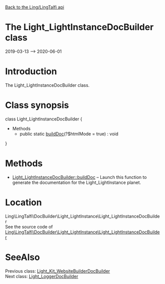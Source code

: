 [Back to the Ling/LingTalfi api](https://github.com/lingtalfi/LingTalfi/blob/master/doc/api/Ling/LingTalfi.md)



The Light_LightInstanceDocBuilder class
================
2019-03-13 --> 2020-06-01






Introduction
============

The Light_LightInstanceDocBuilder class.



Class synopsis
==============


class <span class="pl-k">Light_LightInstanceDocBuilder</span>  {

- Methods
    - public static [buildDoc](https://github.com/lingtalfi/LingTalfi/blob/master/doc/api/Ling/LingTalfi/DocBuilder/Light_LightInstance/Light_LightInstanceDocBuilder/buildDoc.md)(?$htmlMode = true) : void

}






Methods
==============

- [Light_LightInstanceDocBuilder::buildDoc](https://github.com/lingtalfi/LingTalfi/blob/master/doc/api/Ling/LingTalfi/DocBuilder/Light_LightInstance/Light_LightInstanceDocBuilder/buildDoc.md) &ndash; Launch this function to generate the documentation for the Light_LightInstance planet.





Location
=============
Ling\LingTalfi\DocBuilder\Light_LightInstance\Light_LightInstanceDocBuilder<br>
See the source code of [Ling\LingTalfi\DocBuilder\Light_LightInstance\Light_LightInstanceDocBuilder](https://github.com/lingtalfi/LingTalfi/blob/master/DocBuilder/Light_LightInstance/Light_LightInstanceDocBuilder.php)



SeeAlso
==============
Previous class: [Light_Kit_WebsiteBuilderDocBuilder](https://github.com/lingtalfi/LingTalfi/blob/master/doc/api/Ling/LingTalfi/DocBuilder/Light_Kit_WebsiteBuilder/Light_Kit_WebsiteBuilderDocBuilder.md)<br>Next class: [Light_LoggerDocBuilder](https://github.com/lingtalfi/LingTalfi/blob/master/doc/api/Ling/LingTalfi/DocBuilder/Light_Logger/Light_LoggerDocBuilder.md)<br>

